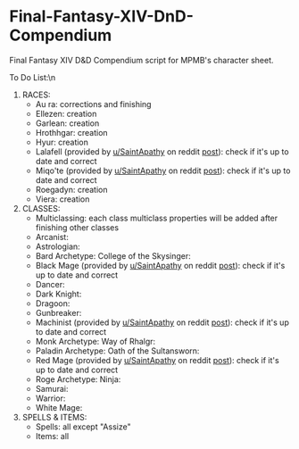 # Final-Fantasy-XIV-DnD-Compendium
Final Fantasy XIV D&amp;D Compendium script for MPMB's character sheet.

To Do List:\n
1. RACES:
    * Au ra: corrections and finishing
    * Ellezen: creation
    * Garlean: creation
    * Hrothhgar: creation
    * Hyur: creation
    * Lalafell (provided by [u/SaintApathy](https://www.reddit.com/user/SaintApathy/posts/ "Reddit user") on reddit [post](https://www.reddit.com/r/FFXIVxDnD/comments/b2l709/shadowbringers_content_import_scripts_for_rmpmb_s/ "Reddit post")): check if it's up to date and correct
    * Miqo'te  (provided by [u/SaintApathy](https://www.reddit.com/user/SaintApathy/posts/ "Reddit user") on reddit [post](https://www.reddit.com/r/FFXIVxDnD/comments/b2l709/shadowbringers_content_import_scripts_for_rmpmb_s/ "Reddit post")): check if it's up to date and correct
    * Roegadyn: creation
    * Viera: creation
2. CLASSES:
    * Multiclassing: each class multiclass properties will be added after finishing other classes
    * Arcanist:
    * Astrologian:
    * Bard Archetype: College of the Skysinger:
    * Black Mage (provided by [u/SaintApathy](https://www.reddit.com/user/SaintApathy/posts/ "Reddit user") on reddit [post](https://www.reddit.com/r/FFXIVxDnD/comments/b2l709/shadowbringers_content_import_scripts_for_rmpmb_s/ "Reddit post")): check if it's up to date and correct
    * Dancer:
    * Dark Knight:
    * Dragoon:
    * Gunbreaker:
    * Machinist (provided by [u/SaintApathy](https://www.reddit.com/user/SaintApathy/posts/ "Reddit user") on reddit [post](https://www.reddit.com/r/FFXIVxDnD/comments/b2l709/shadowbringers_content_import_scripts_for_rmpmb_s/ "Reddit post")): check if it's up to date and correct
    * Monk Archetype: Way of Rhalgr:
    * Paladin Archetype: Oath of the Sultansworn:
    * Red Mage (provided by [u/SaintApathy](https://www.reddit.com/user/SaintApathy/posts/ "Reddit user") on reddit [post](https://www.reddit.com/r/FFXIVxDnD/comments/b2l709/shadowbringers_content_import_scripts_for_rmpmb_s/ "Reddit post")): check if it's up to date and correct
    * Roge Archetype: Ninja:
    * Samurai:
    * Warrior:
    * White Mage:
3. SPELLS &amp; ITEMS:
    * Spells: all except "Assize"
    * Items: all
